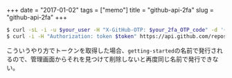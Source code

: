 +++
date = "2017-01-02"
tags =  ["memo"]
title = "github-api-2fa"
slug = "github-api-2fa"
+++

```bash
$ curl -sL -i -u $your_user -H "X-GitHub-OTP: $your_2fa_OTP_code" -d '{"scopes": ["repo", "user"], "note": "getting-started"}' https://api.github.com/authorizations
$ curl -i -H "Authorization: token $token" https://api.github.com/repos/$org/$repo/commits/$sha/comments -d "$json"
```

こういうやり方でトークンを取得した場合、`getting-started`の名前で発行されるので、管理画面からそれを見つけて削除しないと再度同じ名前で発行できない。
	  
